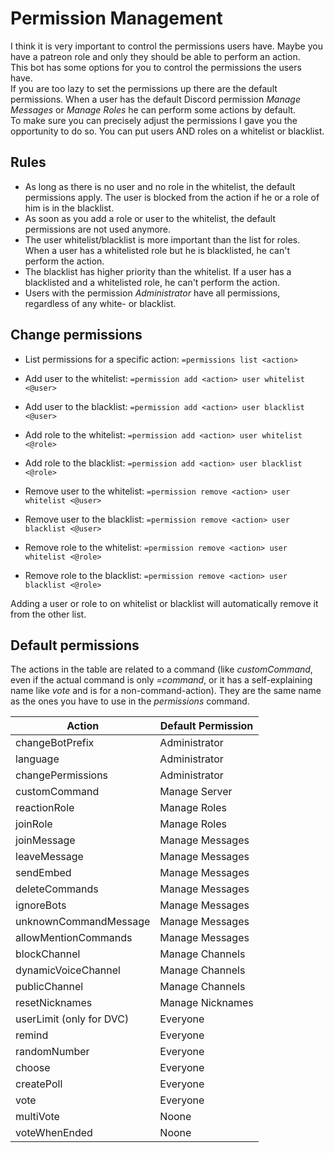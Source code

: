 # Permission Management
I think it is very important to control the permissions users have. Maybe you have a patreon role and only they should be able to perform an action.<br>
This bot has some options for you to control the permissions the users have.<br>
If you are too lazy to set the permissions up there are the default permissions. When a user has the default Discord permission *Manage Messages* or *Manage Roles* he can perform some actions by default.<br>
To make sure you can precisely adjust the permissions I gave you the opportunity to do so. You can put users AND roles on a whitelist or blacklist.

## Rules

* As long as there is no user and no role in the whitelist, the default permissions apply. The user is blocked from the action if he or a role of him is in the blacklist.
* As soon as you add a role or user to the whitelist, the default permissions are not used anymore.
* The user whitelist/blacklist is more important than the list for roles. When a user has a whitelisted role but he is blacklisted, he can't perform the action.
* The blacklist has higher priority than the whitelist. If a user has a blacklisted and a whitelisted role, he can't perform the action.
* Users with the permission *Administrator* have all permissions, regardless of any white- or blacklist.

## Change permissions
* List permissions for a specific action: `=permissions list <action>`

* Add user to the whitelist: `=permission add <action> user whitelist <@user>`
* Add user to the blacklist: `=permission add <action> user blacklist <@user>`
* Add role to the whitelist: `=permission add <action> user whitelist <@role>`
* Add role to the blacklist: `=permission add <action> user blacklist <@role>`

* Remove user to the whitelist: `=permission remove <action> user whitelist <@user>`
* Remove user to the blacklist: `=permission remove <action> user blacklist <@user>`
* Remove role to the whitelist: `=permission remove <action> user whitelist <@role>`
* Remove role to the blacklist: `=permission remove <action> user blacklist <@role>`

Adding a user or role to on whitelist or blacklist will automatically remove it from the other list.

## Default permissions
The actions in the table are related to a command (like *customCommand*, even if the actual command is only *=command*, or it has a self-explaining name like *vote* and is for a non-command-action). They are the same name as the ones you have to use in the *permissions* command.

| Action                   | Default Permission |
|--------------------------|--------------------|
| changeBotPrefix          | Administrator      |
| language                 | Administrator      |
| changePermissions        | Administrator      |
| customCommand            | Manage Server      |
| reactionRole             | Manage Roles       |
| joinRole                 | Manage Roles       |
| joinMessage              | Manage Messages    |
| leaveMessage             | Manage Messages    |
| sendEmbed                | Manage Messages    |
| deleteCommands           | Manage Messages    |
| ignoreBots               | Manage Messages    |
| unknownCommandMessage    | Manage Messages    |
| allowMentionCommands     | Manage Messages    |
| blockChannel             | Manage Channels    |
| dynamicVoiceChannel      | Manage Channels    |
| publicChannel            | Manage Channels    |
| resetNicknames           | Manage Nicknames   |
| userLimit (only for DVC) | Everyone           |
| remind                   | Everyone           |
| randomNumber             | Everyone           |
| choose                   | Everyone           |
| createPoll               | Everyone           |
| vote                     | Everyone           |
| multiVote                | Noone              |
| voteWhenEnded            | Noone              |